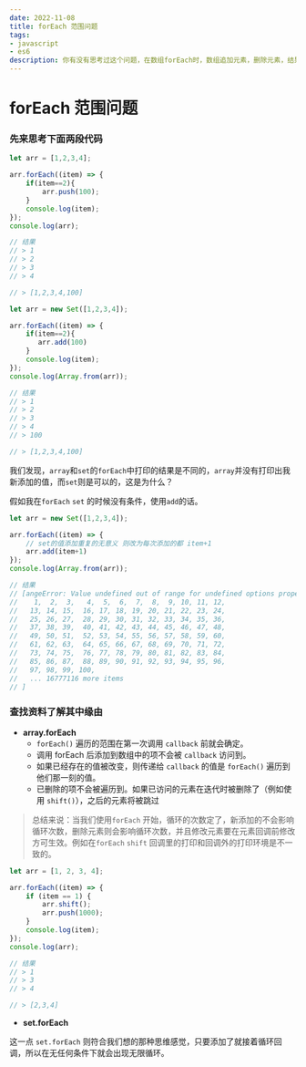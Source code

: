 ```yaml
---
date: 2022-11-08
title: forEach 范围问题
tags:
- javascript
- es6
description: 你有没有思考过这个问题，在数组forEach时，数组追加元素，删除元素，结果会变成什么样？
---
```


# forEach 范围问题


### 先来思考下面两段代码

```js
let arr = [1,2,3,4];

arr.forEach((item) => {
    if(item==2){
        arr.push(100);
    }
    console.log(item); 
});
console.log(arr);

// 结果
// > 1
// > 2
// > 3
// > 4

// > [1,2,3,4,100]

```


```js
let arr = new Set([1,2,3,4]);

arr.forEach((item) => {
    if(item==2){
       arr.add(100)
    }
    console.log(item); 
});
console.log(Array.from(arr));

// 结果
// > 1
// > 2
// > 3
// > 4
// > 100

// > [1,2,3,4,100]
```

我们发现，`array`和`set`的`forEach`中打印的结果是不同的，`array`并没有打印出我新添加的值，而`set`则是可以的，这是为什么？

假如我在`forEach` `set` 的时候没有条件，使用`add`的话。


```js
let arr = new Set([1,2,3,4]);

arr.forEach((item) => {
    // set的值添加重复的无意义 则改为每次添加的都 item+1
    arr.add(item+1)
});
console.log(Array.from(arr));

// 结果
// [angeError: Value undefined out of range for undefined options property undefined
//    1,  2,  3,   4,  5,  6,  7,  8,  9, 10, 11, 12,
//   13, 14, 15,  16, 17, 18, 19, 20, 21, 22, 23, 24,
//   25, 26, 27,  28, 29, 30, 31, 32, 33, 34, 35, 36,
//   37, 38, 39,  40, 41, 42, 43, 44, 45, 46, 47, 48,
//   49, 50, 51,  52, 53, 54, 55, 56, 57, 58, 59, 60,
//   61, 62, 63,  64, 65, 66, 67, 68, 69, 70, 71, 72,
//   73, 74, 75,  76, 77, 78, 79, 80, 81, 82, 83, 84,
//   85, 86, 87,  88, 89, 90, 91, 92, 93, 94, 95, 96,
//   97, 98, 99, 100,
//   ... 16777116 more items
// ]
```

### 查找资料了解其中缘由

- **array.forEach**
    - `forEach()` 遍历的范围在第一次调用 `callback` 前就会确定。
    - 调用 forEach 后添加到数组中的项不会被 `callback` 访问到。
    - 如果已经存在的值被改变，则传递给 `callback` 的值是 `forEach()` 遍历到他们那一刻的值。
    - 已删除的项不会被遍历到。如果已访问的元素在迭代时被删除了（例如使用 `shift()`），之后的元素将被跳过

> 总结来说：当我们使用`forEach` 开始，循环的次数定了，新添加的不会影响循环次数，删除元素则会影响循环次数，并且修改元素要在元素回调前修改方可生效。例如在`forEach` `shift` 回调里的打印和回调外的打印环境是不一致的。

```js
let arr = [1, 2, 3, 4];

arr.forEach((item) => {
    if (item == 1) {
        arr.shift();
        arr.push(1000);
    }
    console.log(item);
});
console.log(arr);

// 结果
// > 1
// > 3
// > 4

// > [2,3,4]

```
- **set.forEach**

这一点 `set.forEach` 则符合我们想的那种思维感觉，只要添加了就接着循环回调，所以在无任何条件下就会出现无限循环。
